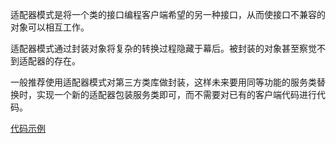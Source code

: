 
适配器模式是将一个类的接口编程客户端希望的另一种接口，从而使接口不兼容的对象可以相互工作。

适配器模式通过封装对象将复杂的转换过程隐藏于幕后。被封装的对象甚至察觉不到适配器的存在。 

一般推荐使用适配器模式对第三方类库做封装，这样未来要用同等功能的服务类替换时，实现一个新的适配器包装服务类即可，而不需要对已有的客户端代码进行代码。

[代码示例](../examples/designPatterns/adapter_test.go)
